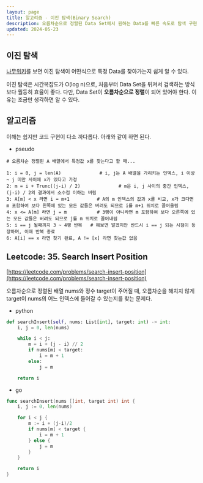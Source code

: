 ```yaml
---
layout: page
title: 알고리즘 - 이진 탐색(Binary Search)
description: 오름차순으로 정렬된 Data Set에서 원하는 Data를 빠른 속도로 탐색 구현
updated: 2024-05-23
---
```


## 이진 탐색

[나무위키](https://namu.wiki/w/%EC%9D%B4%EC%A7%84%20%ED%83%90%EC%83%89)를 보면 이진 탐색이 어떤식으로 특정 Data를 찾아가는지 쉽게 알 수 있다.

이진 탐색은 시간복잡도가 O(log n)으로, 처음부터 Data Set을 뒤져서 검색하는 방식보다 월등히 효율이 좋다. 다만, Data Set이 **오름차순으로 정렬**이 되어 있어야 한다. 이유는 조금만 생각하면 알 수 있다.

## 알고리즘

이해는 쉽지만 코드 구현이 다소 까다롭다. 아래와 같이 하면 된다.

- pseudo
```pseudo
# 오름차순 정렬된 A 배열에서 특정값 x를 찾는다고 할 때...

1: i = 0, j = len(A)              # i, j는 A 배열을 가리키는 인덱스, i 이상 ~ j 미만 사이에 x가 있다고 가정
2: m = i + Trunc((j-i) / 2)              # m은 i, j 사이의 중간 인덱스, (j-i) / 2의 결과에서 소수점 이하는 버림
3: A[m] < x 라면 i = m+1          # A의 m 인덱스의 값과 x를 비교, x가 크다면 m 포함하여 보다 왼쪽에 있는 모든 값들은 버려도 되므로 i를 m+1 위치로 끌어올림
4: x <= A[m] 라면 j = m           # 3행이 아니라면 m 포함하여 보다 오른쪽에 있는 모든 값들은 버려도 되므로 j를 m 위치로 끌어내림
5: i == j 될때까지 3 ~ 4행 반복   # 해보면 알겠지만 반드시 i == j 되는 시점이 등장하며, 이때 반복 종료
6: A[i] == x 라면 찾기 완료, A != [x] 라면 찾는값 없음
```

## Leetcode: 35. Search Insert Position

[https://leetcode.com/problems/search-insert-position](https://leetcode.com/problems/search-insert-position)

오름차순으로 정렬된 배열 nums와 정수 target이 주어질 때, 오름차순을 해치지 않게 target이 nums의 어느 인덱스에 들어갈 수 있는지를 찾는 문제다.

- python
```python
def searchInsert(self, nums: List[int], target: int) -> int:
    i, j = 0, len(nums)

    while i < j:
        m = i + (j - i) // 2
        if nums[m] < target:
            i = m + 1
        else:
            j = m

    return i
```

- go
```go
func searchInsert(nums []int, target int) int {
	i, j := 0, len(nums)

	for i < j {
		m := i + (j-i)/2
		if nums[m] < target {
			i = m + 1
		} else {
			j = m
		}
	}

	return i
}
```
